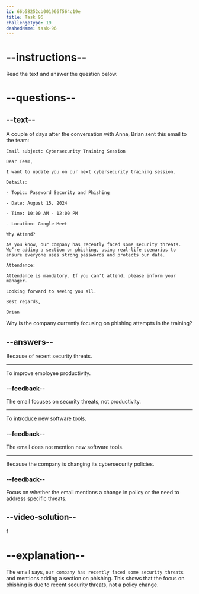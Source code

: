 ```yaml
---
id: 66b58252cb001966f564c19e
title: Task 96
challengeType: 19
dashedName: task-96
---
```

<!-- READING -->

# --instructions--

Read the text and answer the question below.

# --questions--

## --text--

A couple of days after the conversation with Anna, Brian sent this email to the team:

`Email subject: Cybersecurity Training Session`

`Dear Team,`

`I want to update you on our next cybersecurity training session.`

`Details:`

`- Topic: Password Security and Phishing`

`- Date: August 15, 2024`

`- Time: 10:00 AM - 12:00 PM`

`- Location: Google Meet`

`Why Attend?`

`As you know, our company has recently faced some security threats. We’re adding a section on phishing, using real-life scenarios to ensure everyone uses strong passwords and protects our data.`

`Attendance:`

`Attendance is mandatory. If you can’t attend, please inform your manager.`

`Looking forward to seeing you all.`

`Best regards,`

`Brian`

Why is the company currently focusing on phishing attempts in the training?

## --answers--

Because of recent security threats.

---

To improve employee productivity.

### --feedback--

The email focuses on security threats, not productivity. 

---

To introduce new software tools.

### --feedback--

The email does not mention new software tools.

---

Because the company is changing its cybersecurity policies.

### --feedback--

Focus on whether the email mentions a change in policy or the need to address specific threats.

## --video-solution--

1

# --explanation--

The email says, `our company has recently faced some security threats` and mentions adding a section on phishing. This shows that the focus on phishing is due to recent security threats, not a policy change.
